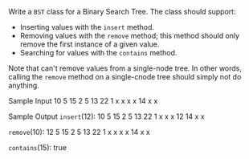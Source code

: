 Write a `BST` class for a Binary Search Tree.
The class should support:

- Inserting values with the `insert` method.
- Removing values with the `remove` method; this method should only remove the first instance of a given value.
- Searching for values with the `contains` method.

Note that can't remove values from a single-node tree. In other words, calling the `remove` method on a single-cnode tree should simply not do anything.

Sample Input
10
5 15
2 5 13 22
1 x x x x 14 x x

Sample Output
`insert`(12):
10
5 15
2 5 13 22
1 x x x 12 14 x x

`remove`(10):
12
5 15
2 5 13 22
1 x x x x 14 x x

`contains`(15): true
